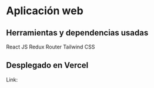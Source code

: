 # Aplicación web

## Herramientas y dependencias usadas

React JS
Redux
Router
Tailwind CSS

## Desplegado en Vercel
Link: 
